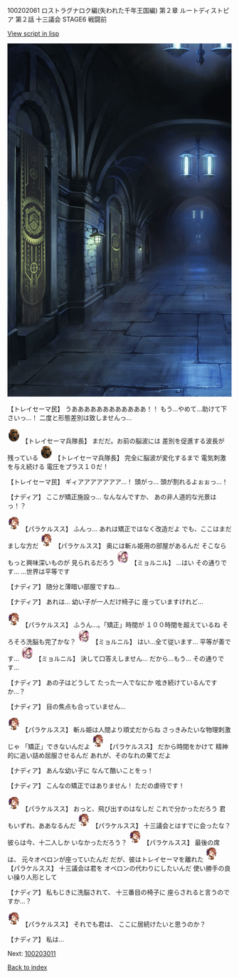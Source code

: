 100202061 ロストラグナロク編(失われた千年王国編) 第２章 ルートディストピア 第２話 十三議会 STAGE6 戦闘前

[View script in lisp](../scripts/100202061.txt)

![201_center.png](../images/backgrounds/201_center.png)

【トレイセーマ民】
うああああああああああああ！！
もう…やめて…助けて下さいっ…！
二度と形態差別は致しませんっ…

<img src="../images/units/3830007.png" alt="3830007.png" height="34"/>
【トレイセーマ兵隊長】
まだだ。お前の脳波には
差別を促進する波長が
残っている

<img src="../images/units/3830007.png" alt="3830007.png" height="34"/>
【トレイセーマ兵隊長】
完全に脳波が変化するまで
電気刺激を与え続ける
電圧をプラス１０だ！

【トレイセーマ民】
ギィアアアアアアア…！
頭がっ…
頭が割れるよぉぉっ…！

【ナディア】
ここが矯正施設っ…
なんなんですか、
あの非人道的な光景はっ！？

<img src="../images/units/3101311.png" alt="3101311.png" height="34"/>
【パラケルスス】
ふんっ…
あれは矯正ではなく改造だよ
でも、ここはまだましな方だ

<img src="../images/units/3101311.png" alt="3101311.png" height="34"/>
【パラケルスス】
奥には斬ル姫用の部屋があるんだ
そこならもっと興味深いものが
見られるだろう

<img src="../images/units/3200111.png" alt="3200111.png" height="34"/>
【ミョルニル】
…はい
その通りです…
…世界は平等です

【ナディア】
随分と薄暗い部屋ですね…

【ナディア】
あれは…
幼い子が一人だけ椅子に
座っていますけれど…

<img src="../images/units/3101311.png" alt="3101311.png" height="34"/>
【パラケルスス】
ふうん…。「矯正」時間が
１００時間を超えているね
そろそろ洗脳も完了かな？

<img src="../images/units/3200111.png" alt="3200111.png" height="34"/>
【ミョルニル】
はい…全て従います…
平等が善です…

<img src="../images/units/3200111.png" alt="3200111.png" height="34"/>
【ミョルニル】
決して口答えしません…
だから…もう…
その通りです…

【ナディア】
あの子はどうして
たった一人でなにか
呟き続けているんですか…？

【ナディア】
目の焦点も合っていません…

<img src="../images/units/3101311.png" alt="3101311.png" height="34"/>
【パラケルスス】
斬ル姫は人間より頑丈だからね
さっきみたいな物理刺激じゃ
「矯正」できないんだよ

<img src="../images/units/3101311.png" alt="3101311.png" height="34"/>
【パラケルスス】
だから時間をかけて
精神的に追い詰め屈服させるんだ
あれが、そのなれの果てだよ

【ナディア】
あんな幼い子に
なんて酷いことをっ！

【ナディア】
こんなの矯正ではありません！
ただの虐待です！

<img src="../images/units/3101311.png" alt="3101311.png" height="34"/>
【パラケルスス】
おっと、飛び出すのはなしだ
これで分かっただろう
君もいずれ、ああなるんだ

<img src="../images/units/3101311.png" alt="3101311.png" height="34"/>
【パラケルスス】
十三議会とはすでに会ったな？
彼らは今、十二人しか
いなかっただろう？

<img src="../images/units/3101311.png" alt="3101311.png" height="34"/>
【パラケルスス】
最後の席は、
元々オベロンが座っていたんだ
だが、彼はトレイセーマを離れた

<img src="../images/units/3101311.png" alt="3101311.png" height="34"/>
【パラケルスス】
十三議会は君を
オベロンの代わりにしたいんだ
使い勝手の良い操り人形として

【ナディア】
私もじきに洗脳されて、
十三番目の椅子に
座らされると言うのですか…？

<img src="../images/units/3101311.png" alt="3101311.png" height="34"/>
【パラケルスス】
それでも君は、
ここに居続けたいと思うのか？

【ナディア】
私は…

Next: [100203011](100203011.md)

[Back to index](index.md)
